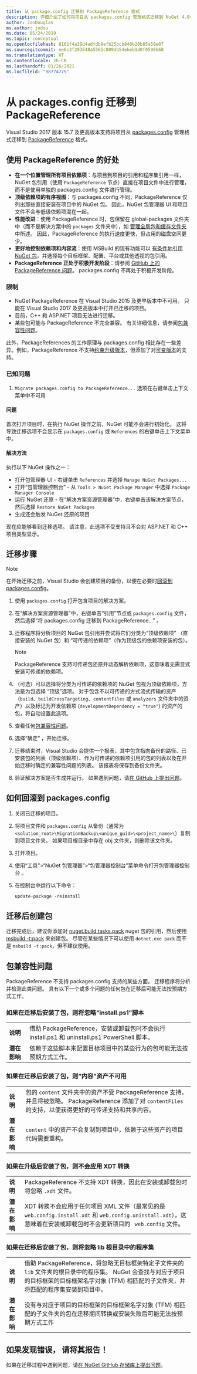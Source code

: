 ```yaml
---
title: 从 package.config 迁移到 PackageReference 格式
description: 详细介绍了如何将项目从 packages.config 管理格式迁移到 NuGet 4.0+、VS2017 以及 .NET Core 2.0 支持的 PackageReference
author: JonDouglas
ms.author: jodou
ms.date: 05/24/2019
ms.topic: conceptual
ms.openlocfilehash: 8161f4a39d4adfdb9efb25bcb840b20b85a58e07
ms.sourcegitcommit: ee6c3f203648a5561c809db54ebeb1d0f0598b68
ms.translationtype: HT
ms.contentlocale: zh-CN
ms.lasthandoff: 01/26/2021
ms.locfileid: "98774779"
---
```

# <a name="migrate-from-packagesconfig-to-packagereference"></a>从 packages.config 迁移到 PackageReference

Visual Studio 2017 版本 15.7 及更高版本支持将项目从 [packages.config](../reference/packages-config.md) 管理格式迁移到 [PackageReference](../consume-packages/Package-References-in-Project-Files.md) 格式。

## <a name="benefits-of-using-packagereference"></a>使用 PackageReference 的好处

* **在一个位置管理所有项目依赖项**：与项目到项目的引用和程序集引用一样，NuGet 包引用（使用 `PackageReference` 节点）直接在项目文件中进行管理，而不是使用单独的 packages.config 文件进行管理。
* **顶级依赖项的有序视图**：与 packages.config 不同，PackageReference 仅列出那些直接安装在项目中的 NuGet 包。 因此，NuGet 包管理器 UI 和项目文件不会与低级依赖项混在一起。
* **性能改进**：使用 PackageReference 时，包保留在 global-packages  文件夹中（而不是解决方案中的 `packages` 文件夹中），如 [管理全局包和缓存文件夹](../consume-packages/managing-the-global-packages-and-cache-folders.md)中所述。 因此，PackageReference 的执行速度更快，但占用的磁盘空间更少。
* **更好地控制依赖项和内容流**：使用 MSBuild 的现有功能可以 [有条件地引用 NuGet 包](../consume-packages/Package-References-in-Project-Files.md#adding-a-packagereference-condition)，并选择每个目标框架、配置、平台或其他透视的包引用。
* **PackageReference 正处于积极开发阶段**：请参阅 [GitHub 上的 PackageReference 问题](https://aka.ms/nuget-pr-improvements)。 packages.config 不再处于积极开发阶段。

### <a name="limitations"></a>限制

* NuGet PackageReference 在 Visual Studio 2015 及更早版本中不可用。 只能在 Visual Studio 2017 及更高版本中打开已迁移的项目。
* 目前，C++ 和 ASP.NET 项目无法进行迁移。
* 某些包可能与 PackageReference 不完全兼容。 有关详细信息，请参阅[包兼容性问题](#package-compatibility-issues)。

此外，PackageReferences 的工作原理与 packages.config 相比存在一些差异。例如，PackageReference 不支持[约束升级版本](../consume-packages/reinstalling-and-updating-packages.md#constraining-upgrade-versions)，但添加了对[可变版本](../consume-packages/package-references-in-project-files.md#floating-versions)的支持。

### <a name="known-issues"></a>已知问题

1. `Migrate packages.config to PackageReference...` 选项在右键单击上下文菜单中不可用 

#### <a name="issue"></a>问题 
 
首次打开项目时，在执行 NuGet 操作之前，NuGet 可能不会进行初始化。 这将导致迁移选项不会显示在 `packages.config` 或 `References` 的右键单击上下文菜单中。 

#### <a name="workaround"></a>解决方法 

执行以下 NuGet 操作之一： 
* 打开包管理器 UI - 右键单击 `References` 并选择 `Manage NuGet Packages...` 
* 打开“包管理器控制台” - 从 `Tools > NuGet Package Manager` 中选择 `Package Manager Console` 
* 运行 NuGet 还原 - 在“解决方案资源管理器”中，右键单击该解决方案节点，然后选择 `Restore NuGet Packages` 
* 生成还会触发 NuGet 还原的项目 

现在应能够看到迁移选项。 请注意，此选项不受支持且不会对 ASP.NET 和 C++ 项目类型显示。 

## <a name="migration-steps"></a>迁移步骤

> [!Note]
> 在开始迁移之前，Visual Studio 会创建项目的备份，以便在必要时[回滚到 packages.config](#how-to-roll-back-to-packagesconfig)。

1. 使用 `packages.config` 打开包含项目的解决方案。

1. 在“解决方案资源管理器”中，右键单击“引用”节点或 `packages.config` 文件，然后选择“将 packages.config 迁移到 PackageReference...”    。

1. 迁移程序将分析项目的 NuGet 包引用并尝试将它们分类为“顶级依赖项”  （直接安装的 NuGet 包）和  “可传递的依赖项”（作为顶级包的依赖项安装的包）。

   > [!Note]
   > PackageReference 支持可传递包还原并动态解析依赖项，这意味着无需显式安装可传递的依赖项。

1. （可选）可以选择将分类为可传递的依赖项的 NuGet 包视为顶级依赖项，方法是为包选择  “顶级”选项。 对于包含不以可传递的方式流式传输的资产（`build`、`buildCrossTargeting`、`contentFiles` 或 `analyzers` 文件夹中的资产）以及标记为开发依赖项 (`developmentDependency = "true"`) 的资产的包，将自动设置此选项。

1. 查看任何[包兼容性问题](#package-compatibility-issues)。

1. 选择“确定”  ，开始迁移。

1. 迁移结束时，Visual Studio 会提供一个报表，其中包含指向备份的路径、已安装包的列表（顶级依赖项）、作为可传递的依赖项引用的包的列表以及在开始迁移时确定的兼容性问题的列表。 该报表将保存到备份文件夹。

1. 验证解决方案是否生成并运行。 如果遇到问题，请[在 GitHub 上提出问题](https://github.com/NuGet/Home/issues/)。

## <a name="how-to-roll-back-to-packagesconfig"></a>如何回滚到 packages.config

1. 关闭已迁移的项目。

1. 将项目文件和 `packages.config` 从备份（通常为 `<solution_root>\MigrationBackup\<unique_guid>\<project_name>\`）复制到项目文件夹。 如果项目根目录中存在 obj 文件夹，则删除该文件夹。

1. 打开项目。

1. 使用“工具”>“NuGet 包管理器”>“包管理器控制台”菜单命令打开包管理器控制台  。

1. 在控制台中运行以下命令：

   ```ps
   update-package -reinstall
   ```

## <a name="create-a-package-after-migration"></a>迁移后创建包

迁移完成后，建议你添加对 [nuget.build.tasks.pack](https://www.nuget.org/packages/nuget.build.tasks.pack) nuget 包的引用，然后使用 [msbuild -t:pack](../reference/msbuild-targets.md#pack-target) 来创建包。 尽管在某些情况下可以使用 `dotnet.exe pack` 而不是 `msbuild -t:pack`，但不建议使用。

## <a name="package-compatibility-issues"></a>包兼容性问题

PackageReference 不支持 packages.config 支持的某些方面。 迁移程序将分析并检测此类问题。 具有以下一个或多个问题的任何包在迁移后可能无法按预期方式工作。

### <a name="installps1-scripts-are-ignored-when-the-package-is-installed-after-the-migration"></a>如果在迁移后安装了包，则将忽略“install.ps1”脚本

| | |
| --- | --- |
| **说明** | 借助 PackageReference，安装或卸载包时不会执行 install.ps1 和 uninstall.ps1 PowerShell 脚本。 |
| **潜在影响** | 依赖于这些脚本来配置目标项目中的某些行为的包可能无法按预期方式工作。 |

### <a name="content-assets-are-not-available-when-the-package-is-installed-after-the-migration"></a>如果在迁移后安装了包，则“内容”资产不可用

| | |
| --- | --- |
| **说明** | 包的 `content` 文件夹中的资产不受 PackageReference 支持，并且将被忽略。 PackageReference 添加了对 `contentFiles` 的支持，以便获得更好的可传递支持和共享内容。  |
| **潜在影响** | `content` 中的资产不会复制到项目中，依赖于这些资产的项目代码需要重构。  |

### <a name="xdt-transforms-are-not-applied-when-the-package-is-installed-after-the-upgrade"></a>如果在升级后安装了包，则不会应用 XDT 转换

| | |
| --- | --- |
| **说明** | PackageReference 不支持 XDT 转换，因此在安装或卸载包时将忽略 `.xdt` 文件。   |
| **潜在影响** | XDT 转换不会应用于任何项目 XML 文件（最常见的是 `web.config.install.xdt` 和 `web.config.uninstall.xdt`），这意味着在安装或卸载包时不会更新项目的 ` web.config` 文件。 |

### <a name="assemblies-in-the-lib-root-are-ignored-when-the-package-is-installed-after-the-migration"></a>如果在迁移后安装了包，则将忽略 lib 根目录中的程序集

| | |
| --- | --- |
| **说明** | 借助 PackageReference，将忽略无目标框架特定子文件夹的 `lib` 文件夹的根目录中的程序集。 NuGet 会查找与对应于项目的目标框架的目标框架名字对象 (TFM) 相匹配的子文件夹，并将匹配的程序集安装到项目中。 |
| **潜在影响** | 没有与对应于项目的目标框架的目标框架名字对象 (TFM) 相匹配的子文件夹的包在迁移期间转换或安装失败后可能无法按预期方式工作 |

## <a name="found-an-issue-report-it"></a>如果发现错误， 请将其报告！

如果在迁移过程中遇到问题，请[在 NuGet GitHub 存储库上提出问题](https://github.com/NuGet/Home/issues/)。
